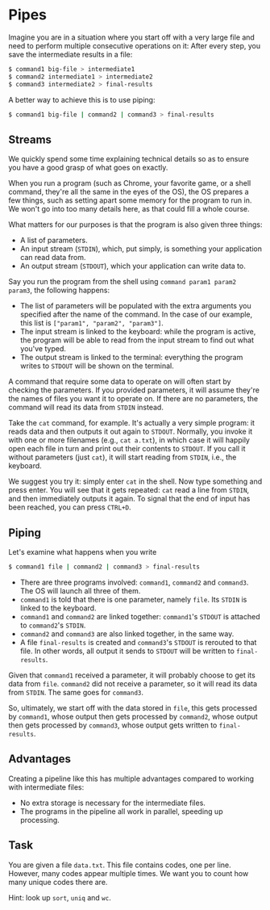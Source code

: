 # Pipes

Imagine you are in a situation where you start off with a very large file and need to perform multiple consecutive operations on it:
After every step, you save the intermediate results in a file:

```bash
$ command1 big-file > intermediate1
$ command2 intermediate1 > intermediate2
$ command3 intermediate2 > final-results
```

A better way to achieve this is to use piping:

```bash
$ command1 big-file | command2 | command3 > final-results
```

## Streams

We quickly spend some time explaining technical details so as to ensure you have a good grasp of what goes on exactly.

When you run a program (such as Chrome, your favorite game, or a shell command, they're all the same in the eyes of the OS), the OS prepares a few things,
such as setting apart some memory for the program to run in.
We won't go into too many details here, as that could fill a whole course.

What matters for our purposes is that the program is also given three things:

* A list of parameters.
* An input stream (`STDIN`), which, put simply, is something your application can read data from.
* An output stream (`STDOUT`), which your application can write data to.

Say you run the program from the shell using `command param1 param2 param3`, the following happens:

* The list of parameters will be populated with the extra arguments you specified after the name of the command.
  In the case of our example, this list is `["param1", "param2", "param3"]`.
* The input stream is linked to the keyboard: while the program is active, the program will be able to read from the input stream
  to find out what you've typed.
* The output stream is linked to the terminal: everything the program writes to `STDOUT` will be shown on the terminal.

A command that require some data to operate on will often start by checking the parameters.
If you provided parameters, it will assume they're the names of files you want it to operate on.
If there are no parameters, the command will read its data from `STDIN` instead.

Take the `cat` command, for example.
It's actually a very simple program: it reads data and then outputs it out again to `STDOUT`.
Normally, you invoke it with one or more filenames (e.g., `cat a.txt`), in which case it will happily open each file in turn and print out their contents to `STDOUT`.
If you call it without parameters (just `cat`), it will start reading from `STDIN`, i.e., the keyboard.

We suggest you try it: simply enter `cat` in the shell.
Now type something and press enter.
You will see that it gets repeated: `cat` read a line from `STDIN`, and then immediately outputs it again.
To signal that the end of input has been reached, you can press `CTRL+D`.

## Piping

Let's examine what happens when you write

```bash
$ command1 file | command2 | command3 > final-results
```

* There are three programs involved: `command1`, `command2` and `command3`.
  The OS will launch all three of them.
* `command1` is told that there is one parameter, namely `file`.
  Its `STDIN` is linked to the keyboard.
* `command1` and `command2` are linked together: `command1`'s `STDOUT` is attached to `command2`'s `STDIN`.
* `command2` and `command3` are also linked together, in the same way.
* A file `final-results` is created and `command3`'s `STDOUT` is rerouted to that file.
  In other words, all output it sends to `STDOUT` will be written to `final-results`.

Given that `command1` received a parameter, it will probably choose to get its data from `file`.
`command2` did not receive a parameter, so it will read its data from `STDIN`.
The same goes for `command3`.

So, ultimately, we start off with the data stored in `file`, this gets processed by `command1`,
whose output then gets processed by `command2`,
whose output then gets processed by `command3`,
whose output gets written to `final-results`.

## Advantages

Creating a pipeline like this has multiple advantages compared to working with intermediate files:

* No extra storage is necessary for the intermediate files.
* The programs in the pipeline all work in parallel, speeding up processing.

## Task

You are given a file `data.txt`.
This file contains codes, one per line.
However, many codes appear multiple times.
We want you to count how many unique codes there are.

Hint: look up `sort`, `uniq` and `wc`.
